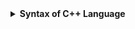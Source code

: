 <details>
<summary><b> Syntax of C++ Language </b></summary>
<br>
<div align="center">
   <img src="../imgs/C%2B%2B/img1.jpg" height="60%" width="60%">
</div>
<br>

- **iostream**
	1. It stands for input output stream
	2. It is a collection of predefined functions/methods
	3. It is also called library of C++
	
- **include**
	1. To include the header file into the program
	
- **#**
	1. It is called preprocessor
	2. It includes the library of C++ into the program before the execution of program
	
- **conio**
	1. It stsands for console input output
	2. It is used to show the ouput on console window
	
- **void**
	1. It is a keyword 
	2. It indicate that no one value is being returned by the function
	3. If we use anyother keyword like `int, float, char` etc in place of void then we will use return keyword
	
- **main**
	1. It is the function which is called the entry point of any program
	2. The execution of any program starts from the main function
	3. If in a program there is only one function then it should be main function

- **clrscr**  
	1. It stands for clear screen
	2. It is a predefined function which is used to clear the output screen
	3. It acts like a duster on output screen
	3. It is define in the `conio.h` header file

- **cout**
	1. It is a keyword which is used to print data or information on the output screen
	2. It is always use with insertion operator
	3. `cout` (pronounced "see-out")

- **getch**
	1. It is a predefine function which is used to hold the output screen
	2. It acts like a duster on the output screen
	3. It is define in the `conio.h` header file


- **Remember:**  
	- The compiler ignores white spaces. However, multiple lines makes the code more readable.
	- Every C++ statement ends with a semicolon (;)
  

</details>
